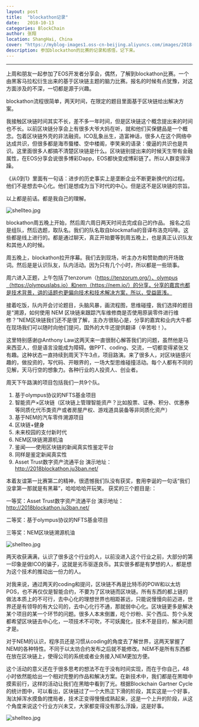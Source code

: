 ```yaml
---
layout: post
title:  "blockathon记录"
date:   2018-10-13
categories: BlockChain
author: 张翔
location: ShangHai, China
cover: "https://myblog-images1.oss-cn-beijing.aliyuncs.com/images/2018-10-23-blockathon/7.jpg"
description: 参加blockathon的比赛的记录和感悟，记下来。
---
```

---
上周和朋友一起参加了EOS开发者分享会，偶然，了解到blockathon比赛。一个由黑客马拉松衍生出来的基于区块链主题的脑力比赛。报名的时候有点犹豫，对这方面涉及的不深，一切都是源于兴趣。


blockathon流程很简单，两天时间，在限定的题目里面基于区块链给出解决方案。


我接触区块链时间其实不长，差不多一年时间，但是区块链这个概念提出来的时间也不长。以前区块链分享会上有很多大爷大妈在听，就和他们买保健品是一个概念。包着区块链外壳的非法融资。ICO乱象丛生，造富神话，很多人在这个网络中达成共识，但很多都是海市蜃楼、空中楼阁，李笑来的语录：傻逼的共识也是共识。这里面很多人都搞不清楚区块链是什么。区块链别提出来的时候天生带有金融属性，在EOS分享会说很多博彩Dapp，EOS都快变成博彩链了。所以人群变得浮躁。


《从0到1》里面有一句话：进步的历史事实上是垄断企业不断更新换代的过程。他们不是想去中心化。他们是想成为当下时代的中心。但是这不是区块链的宗旨。


以上都是前话。都是我自己的理解。

![shellteo.jpg](https://myblog-images1.oss-cn-beijing.aliyuncs.com/images/2018-10-23-blockathon/1.jpg)


blockathon周五晚上开始，然后周六周日两天时间去完成自己的作品。
报名之后是组队，然后选题，取队名。我们的队名取自blockmafia的音译布洛克吗啡。这些都是线上进行的。都是通过聊天，真正开始要等到周五晚上，也是真正认识队友和其他人的时候。


周五晚上，blockathon拉开序幕。我们去到现场，听主办方和赞助商的开场致词。然后是是认识队友，队内活动。因为只有几个小时，所以都是一些琐事。


周六进入正题，上午包括了tenzorum（https://tenzorum.org/）、olympus（https://olympuslabs.io）和nem（https://nem.io/）的分享，分享的嘉宾也都是技术背景，讲的话题也更偏向技术和技术解决方案，所以，受益匪浅。


接着吃饭，队内开会讨论题目，头脑风暴，画流程图，思维碰撞，我们选择的题目是“溯源，如何使用 NEM 区块链来跟踪汽车维修商是否使用原装零件进行维修？”NEM区块链我们还不是很了解，主办方很贴心是，分享的嘉宾和业内大牛都在现场我们可以随时向他们提问，国外的大牛还提供翻译（辛苦啦！）。


这里特别感谢@Anthony Law这两天来一直很耐心解答我们的问题，虽然他是马来西亚人，但是语言没能成为障碍。做PPT、coding、交流，一切都变得紧张又有趣。这种状态一直持续到周天下午3点，项目路演。来了很多人，对区块链感兴趣的，做投资的，写代码、开眼界的，一场大型思维碰撞活动。每个人都有不同的见解，天马行空的想象力。各种行业的人投资人、创业者。


周天下午路演的项目包括我们一共9个队。

 1. 基于olympus协议的NFTS基金项目
 2. 智能资产×区块链（区块链上管理智能资产？比如股票、证券、积分、优惠券等同质化代币类资产或者房屋产权、游戏道具装备等非同质化资产）
 3. 基于NEM的汽车零件溯源项目
 4. 区块链+健身
 5. 未来校园的支付新时代
 6. NEM区块链溯源机油
 7. 鉴闻——使用区块链的新闻真实性鉴定平台
 8. 同样是鉴定新闻真实性
 9. Asset Trust数字资产流通平台 演示地址：http://2018blockathon.ju3ban.net/

本着友谊第一比赛第二的精神，很遗憾我们队没有获奖，套用李诞的一句话“我们没拿第一那就是有黑幕”，哈哈哈哈开玩笑。
获奖的三个题目是:：

一等奖：Asset Trust数字资产流通平台 演示地址：http://2018blockathon.ju3ban.net/

二等奖：基于olympus协议的NFTS基金项目

三等奖：NEM区块链溯源机油


![shellteo.jpg](https://myblog-images1.oss-cn-beijing.aliyuncs.com/images/2018-10-23-blockathon/2.jpg)

两天收获满满，认识了很多这个行业的人，以前没进入这个行业之前，大部分的第一印象是做ICO的骗子，这就是劣币驱逐良币。其实很多都是有梦想的人，都是想为这个技术的推动出一份力的人。

对我来说，通过两天的coding和提问，区块链不再是比特币的POW和以太坊POS，也不再仅仅是智能合约，不要为了区块链而区块链。所有东西的都上链的做法本质上的不可行，去中心化的理想世界也相距甚远，只能说慢慢向前迈进，世界还是有领导的有大公司的，去中心化行不通，那就弱中心化。区块链更多是解决某个项目的某一个环节的问题。很多人本末倒置，吃个炒粉、买个西瓜、剪个头发都希望区块链去中心化，一项技术不可吹，不可妖魔化，技术不是目的，解决问题才是。

对于NEM的认识，程序员还是习惯从coding的角度去了解世界，这两天掌握了NEM的各种特性。不同于以太坊合约发布之后就不能修改。NEM不是所有东西都在放在区块链上，使得公司的系统或者业务接入NEM更加方便。


这个活动的意义还在于很多思考的想法不在于没有时间实现，而在于你自己，48小时依然能给出一个相对完整的作品和解决方案。在新技术中，我们都是在黑暗中摸索前行，这样的活动让我们在黑暗中看到了光。根据Blockchain Gartner Cycle的统计图中，可以看出，区块链过了一个大热正下滑的阶段，其实这是一个好事，淘汰掉浑水摸鱼的搅局者，技术正变得慢慢成熟起来，这是一个上升的阶段，从这个角度来说这个行业方兴未艾，大家都变得没有那么浮躁，这是好事。

![shellteo.jpg](https://myblog-images1.oss-cn-beijing.aliyuncs.com/images/2018-10-23-blockathon/10.png)
